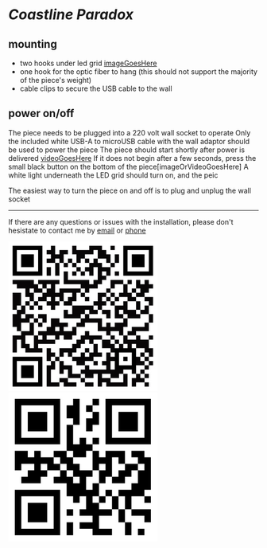 
# _Coastline Paradox_


## mounting
- two hooks under led grid [imageGoesHere]()
- one hook for the optic fiber to hang (this should not support the majority of the piece's weight)
- cable clips to secure the USB cable to the wall


## power on/off
The piece needs to be plugged into a 220 volt wall socket to operate
Only the included white USB-A to microUSB cable with the wall adaptor should be used to power the piece
The piece should start shortly after power is delivered [videoGoesHere]()
If it does not begin after a few seconds, press the small black button on the bottom of the piece[imageOrVideoGoesHere]
A white light underneath the LED grid should turn on, and the peic

The easiest way to turn the piece on and off is to plug and unplug the wall socket

***
If there are any questions or issues with the installation, please don't hesistate to contact me by [email](img/emailqr.jpg) or [phone](img/phoneqr.jpg)

<div>
  <img title="email" src="img/emailqr.jpg" />
  <img title="phone" src="img/phoneqr.jpg" />
</div>

